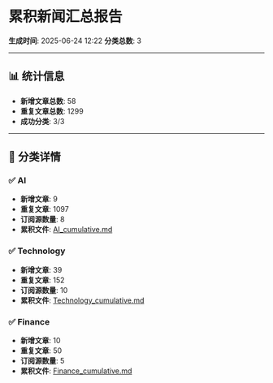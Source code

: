 # 累积新闻汇总报告

**生成时间**: 2025-06-24 12:22
**分类总数**: 3

---

## 📊 统计信息

- **新增文章总数**: 58
- **重复文章总数**: 1299
- **成功分类**: 3/3

---

## 📂 分类详情

### ✅ AI
- **新增文章**: 9
- **重复文章**: 1097
- **订阅源数量**: 8
- **累积文件**: [AI_cumulative.md](./AI_cumulative.md)

### ✅ Technology
- **新增文章**: 39
- **重复文章**: 152
- **订阅源数量**: 10
- **累积文件**: [Technology_cumulative.md](./Technology_cumulative.md)

### ✅ Finance
- **新增文章**: 10
- **重复文章**: 50
- **订阅源数量**: 5
- **累积文件**: [Finance_cumulative.md](./Finance_cumulative.md)

